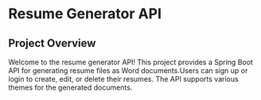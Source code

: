# Resume Generator API
## Project Overview
Welcome to the resume generator API! This project provides a Spring Boot API for generating resume files as Word documents.Users can sign up or login to create, edit, or delete their resumes. The API supports various themes for the generated documents.
